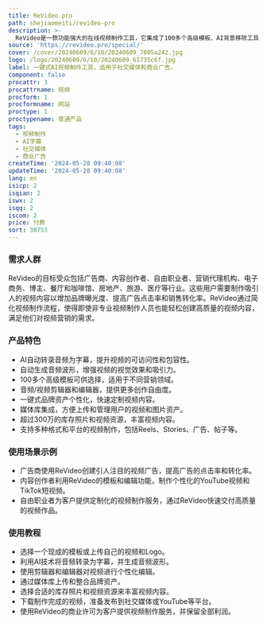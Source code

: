 ```yaml
---
title: ReVideo.pro
path: shejiaomeiti/revideo-pro
description: >-
  ReVideo是一款功能强大的在线视频制作工具，它集成了100多个高级模板、AI背景移除工具、无版权音乐和图片库等。用户可以通过ReVideo轻松创建适用于Facebook、Instagram、YouTube、TikTok、Snapchat、播客等多种平台的视频内容。ReVideo的主要优点包括：无需录制视频或面对镜头、AI自动转录音频为字幕、自动生成音频波形、一键式品牌资产个性化、媒体库集成、超过300万的库存照片和视频资源可供搜索等。此外，ReVideo还提供了商业许可，允许用户为其客户创建视频并保留100%的利润。
source: 'https://revideo.pro/special/'
cover: /cover/20240609/6/10/20240609_7005a242.jpg
logo: /logo/20240609/6/10/20240609_61735c6f.jpg
label: 一键式AI视频制作工具，适用于社交媒体和商业广告。
component: false
procattr: 3
procattrname: 视频
procform: 1
procformname: 网站
proctype: 1
proctypename: 普通产品
tags:
  - 视频制作
  - AI字幕
  - 社交媒体
  - 商业广告
createTime: '2024-05-28 09:40:08'
updateTime: '2024-05-28 09:40:08'
lang: en
isicp: 2
isqian: 2
iswx: 2
isqq: 2
iscom: 2
price: 付费
sort: 30753
---
```




### 需求人群
ReVideo的目标受众包括广告商、内容创作者、自由职业者、营销代理机构、电子商务、博主、餐厅和咖啡馆、房地产、旅游、医疗等行业。这些用户需要制作吸引人的视频内容以增加品牌曝光度、提高广告点击率和销售转化率。ReVideo通过简化视频制作流程，使得即使非专业视频制作人员也能轻松创建高质量的视频内容，满足他们对视频营销的需求。

### 产品特色
* AI自动转录音频为字幕，提升视频的可访问性和包容性。
* 自动生成音频波形，增强视频的视觉效果和吸引力。
* 100多个高级模板可供选择，适用于不同营销领域。
* 音频/视频剪辑器和编辑器，提供更多创作自由度。
* 一键式品牌资产个性化，快速定制视频内容。
* 媒体库集成，方便上传和管理用户的视频和图片资产。
* 超过300万的库存照片和视频资源，丰富视频内容。
* 支持多种格式和平台的视频制作，包括Reels、Stories、广告、帖子等。

### 使用场景示例
* 广告商使用ReVideo创建引人注目的视频广告，提高广告的点击率和转化率。
* 内容创作者利用ReVideo的模板和编辑功能，制作个性化的YouTube视频和TikTok短视频。
* 自由职业者为客户提供定制化的视频制作服务，通过ReVideo快速交付高质量的视频作品。

### 使用教程
* 选择一个现成的模板或上传自己的视频和Logo。
* 利用AI技术将音频转录为字幕，并生成音频波形。
* 使用剪辑器和编辑器对视频进行个性化编辑。
* 通过媒体库上传和整合品牌资产。
* 选择合适的库存照片和视频资源来丰富视频内容。
* 下载制作完成的视频，准备发布到社交媒体或YouTube等平台。
* 使用ReVideo的商业许可为客户提供视频制作服务，并保留全部利润。

  
